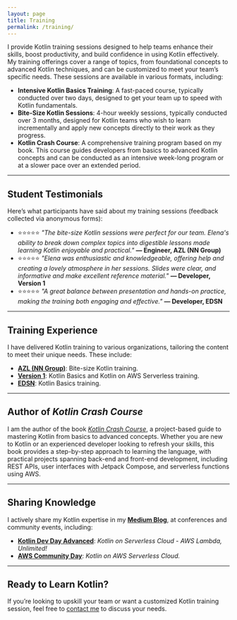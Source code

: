 ```yaml
---
layout: page
title: Training
permalink: /training/
---
```


I provide Kotlin training sessions designed to help teams enhance their skills, boost productivity, and build confidence in using Kotlin effectively. My training offerings cover a range of topics, from foundational concepts to advanced Kotlin techniques, and can be customized to meet your team’s specific needs. These sessions are available in various formats, including:

- **Intensive Kotlin Basics Training**: A fast-paced course, typically conducted over two days, designed to get your team up to speed with Kotlin fundamentals.
- **Bite-Size Kotlin Sessions**: 4-hour weekly sessions, typically conducted over 3 months, designed for Kotlin teams who wish to learn incrementally and apply new concepts directly to their work as they progress.
- **Kotlin Crash Course**: A comprehensive training program based on my book. This course guides developers from basics to advanced Kotlin concepts and can be conducted as an intensive week-long program or at a slower pace over an extended period.

---


## Student Testimonials 

Here’s what participants have said about my training sessions (feedback collected via anonymous forms):

- ⭐⭐⭐⭐⭐ *"The bite-size Kotlin sessions were perfect for our team. Elena's ability to break down complex topics into digestible lessons made learning Kotlin enjoyable and practical."*
**— Engineer, AZL (NN Group)**
- ⭐⭐⭐⭐⭐ *"Elena was enthusiastic and knowledgeable, offering help and creating a lovely atmosphere in her sessions. Slides were clear, and informative and make excellent reference material."*
**— Developer, Version 1**
- ⭐⭐⭐⭐⭐ *"A great balance between presentation and hands-on practice, making the training both engaging and effective."*
**— Developer, EDSN**

---

## Training Experience
I have delivered Kotlin training to various organizations, tailoring the content to meet their unique needs. These include:

- **[AZL (NN Group)](https://www.azl.eu/)**: Bite-size Kotlin training.
- **[Version 1](https://www.version1.com/)**: Kotlin Basics and Kotlin on AWS Serverless training.
- **[EDSN](https://www.edsn.nl/)**: Kotlin Basics training.

---

## Author of *Kotlin Crash Course*
I am the author of the book [*Kotlin Crash Course*](https://www.amazon.com/Kotlin-Crash-Course-Fast-track-programming/dp/9355516304), a project-based guide to mastering Kotlin from basics to advanced concepts. Whether you are new to Kotlin or an experienced developer looking to refresh your skills, this book provides a step-by-step approach to learning the language, with practical projects spanning back-end and front-end development, including REST APIs, user interfaces with Jetpack Compose, and serverless functions using AWS.

---

## Sharing Knowledge
I actively share my Kotlin expertise in my [**Medium Blog**](https://medium.com/@elenavanengelen), at conferences and community events, including:
- [**Kotlin Dev Day Advanced**](https://kotlindevday.com/videos/kotlin-on-serverless-cloud-aws-lambda-unlimited-elena-van-engelen-maslova/): *Kotlin on Serverless Cloud - AWS Lambda, Unlimited!*
- [**AWS Community Day**](https://www.youtube.com/watch?v=GvAyaJZzQ5M): *Kotlin on AWS Serverless Cloud.*

---

## Ready to Learn Kotlin?
If you’re looking to upskill your team or want a customized Kotlin training session, feel free to [contact me](mailto:elenavanengelen@vintik.nl) to discuss your needs.
